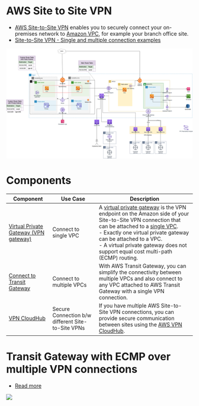 # AWS Site to Site VPN
- [AWS Site-to-Site VPN](https://docs.aws.amazon.com/vpn/latest/s2svpn/VPC_VPN.html) enables you to securely connect your on-premises network to [Amazon VPC](../3_NetworkFoundationsVPC/Readme.md), for example your branch office site.
- [Site-to-Site VPN - Single and multiple connection examples](https://docs.aws.amazon.com/vpn/latest/s2svpn/Examples.html)

![img.png](../3_NetworkFoundationsVPC/assets/AWS_VPC.png)

# Components

| Component                                                                                                               | Use Case                                    | Description                                                                                                                                                                                                                                                                                                                                                             |
|-------------------------------------------------------------------------------------------------------------------------|---------------------------------------------|-------------------------------------------------------------------------------------------------------------------------------------------------------------------------------------------------------------------------------------------------------------------------------------------------------------------------------------------------------------------------|
| [Virtual Private Gateway (VPN gateway)](https://docs.aws.amazon.com/vpn/latest/s2svpn/VPC_VPN.html)                     | Connect to single VPC                       | A [virtual private gateway](https://docs.aws.amazon.com/vpn/latest/s2svpn/VPC_VPN.html) is the VPN endpoint on the Amazon side of your Site-to-Site VPN connection that can be attached to a [single VPC]().<br/>- Exactly one virtual private gateway can be attached to a VPC.<br/>- A virtual private gateway does not support equal cost multi-path (ECMP) routing. |
| [Connect to Transit Gateway](../3_NetworkFoundationsVPC/TransitGateway.md)                                              | Connect to multiple VPCs                    | With AWS Transit Gateway, you can simplify the connectivity between multiple VPCs and also connect to any VPC attached to AWS Transit Gateway with a single VPN connection.                                                                                                                                                                                             |
| [VPN CloudHub](https://docs.aws.amazon.com/vpn/latest/s2svpn/VPN_CloudHub.html)                                         | Secure Connection b/w different Site-to-Site VPNs | If you have multiple AWS Site-to-Site VPN connections, you can provide secure communication between sites using the [AWS VPN CloudHub](https://docs.aws.amazon.com/vpn/latest/s2svpn/VPN_CloudHub.html).                                                                                                                                                                |

# Transit Gateway with ECMP over multiple VPN connections
- [Read more](https://repost.aws/knowledge-center/transit-gateway-ecmp-multiple-tunnels)

![](https://assets-pt.media.datacumulus.com/aws-saa-pt/assets/pt3-q18-i1.jpg)